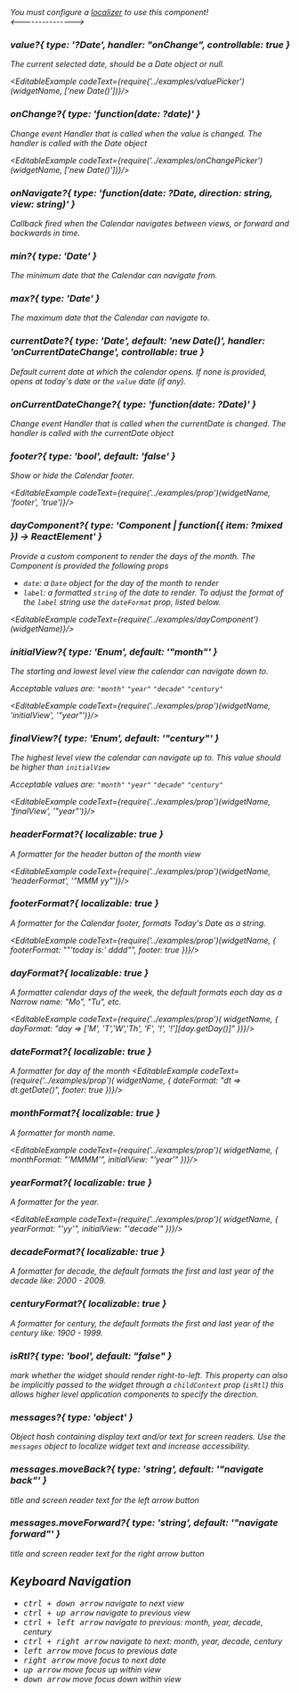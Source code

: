 <div className='alert alert-warning'>
 <i className='fa fa-exclamation-triangle'/>
 You must configure a <a href='#/i18n'>localizer</a> to use this component!
</div>
<--------------->

### value?{ type: '?Date', handler: "onChange", controllable: true }

The current selected date, should be a Date object or null.

<EditableExample codeText={require('../examples/valuePicker')(widgetName, ['new Date()'])}/>

### onChange?{ type: 'function(date: ?date)' }

Change event Handler that is called when the value is changed. The handler is called with the Date object

<EditableExample codeText={require('../examples/onChangePicker')(widgetName, ['new Date()'])}/>

### onNavigate?{ type: 'function(date: ?Date, direction: string, view: string)' }

Callback fired when the Calendar navigates between views, or forward and backwards in time.

### min?{ type: 'Date' }

The minimum date that the Calendar can navigate from.

### max?{ type: 'Date' }

The maximum date that the Calendar can navigate to.

### currentDate?{ type: 'Date', default: 'new Date()', handler: 'onCurrentDateChange', controllable: true }

Default current date at which the calendar opens. If none is provided, opens at today's date or the `value` date (if any).

### onCurrentDateChange?{ type: 'function(date: ?Date)' }

Change event Handler that is called when the currentDate is changed. The handler is called with the currentDate object

### footer?{ type: 'bool', default: 'false' }

Show or hide the Calendar footer.

<EditableExample codeText={require('../examples/prop')(widgetName, 'footer', 'true')}/>

### dayComponent?{ type: 'Component | function({ item: ?mixed }) -> ReactElement' }

Provide a custom component to render the days of the month. The Component is provided the following props

- `date`: a `Date` object for the day of the month to render
- `label`: a formatted `string` of the date to render. To adjust the format of the `label` string use the `dateFormat` prop, listed below.

<EditableExample codeText={require('../examples/dayComponent')(widgetName)}/>

### initialView?{ type: 'Enum', default: '"month"' }

The starting and lowest level view the calendar can navigate down to.

Acceptable values are:
`"month"` `"year"` `"decade"` `"century"`

<EditableExample codeText={require('../examples/prop')(widgetName, 'initialView', '"year"')}/>

### finalView?{ type: 'Enum', default: '"century"' }

The highest level view the calendar can navigate up to. This value should be higher
than `initialView`

Acceptable values are: `"month"` `"year"` `"decade"` `"century"`

<EditableExample codeText={require('../examples/prop')(widgetName, 'finalView', '"year"')}/>

### headerFormat?{ localizable: true }

A formatter for the header button of the month view

<EditableExample codeText={require('../examples/prop')(widgetName, 'headerFormat', '"MMM yy"')}/>

### footerFormat?{ localizable: true }

A formatter for the Calendar footer, formats Today's Date as a string.

<EditableExample codeText={require('../examples/prop')(widgetName, { footerFormat: "\"'today is:' dddd\"", footer: true })}/>

### dayFormat?{ localizable: true }

A formatter calendar days of the week, the default formats each day as a Narrow name: "Mo", "Tu", etc.

<EditableExample codeText={require('../examples/prop')(
widgetName, { dayFormat: "day => ['M', 'T','W','Th', 'F', '!', '!'][day.getDay()]" })}/>

### dateFormat?{ localizable: true }

A formatter for day of the month
<EditableExample codeText={require('../examples/prop')(
  widgetName, { dateFormat: "dt => dt.getDate()", footer: true })}/>

### monthFormat?{ localizable: true }

A formatter for month name.

<EditableExample codeText={require('../examples/prop')(
widgetName, { monthFormat: "'MMMM'", initialView: "'year'" })}/>

### yearFormat?{ localizable: true }

A formatter for the year.

<EditableExample codeText={require('../examples/prop')(
widgetName, { yearFormat: "'yy'", initialView: "'decade'" })}/>

### decadeFormat?{ localizable: true }

A formatter for decade, the default formats the first and last year of the decade like: 2000 - 2009.

### centuryFormat?{ localizable: true }

A formatter for century, the default formats the first and last year of the century like: 1900 - 1999.


### isRtl?{ type: 'bool', default: "false" }

mark whether the widget should render right-to-left. This property can also be implicitly passed to the widget through
a `childContext` prop (`isRtl`) this allows higher level application components to specify the direction.


### messages?{ type: 'object' }

Object hash containing display text and/or text for screen readers. Use the `messages` object to
localize widget text and increase accessibility.


### messages.moveBack?{ type: 'string', default: '"navigate back"' }

title and screen reader text for the left arrow button


### messages.moveForward?{ type: 'string', default: '"navigate forward"' }

title and screen reader text for the right arrow button


## Keyboard Navigation

- <kbd>ctrl + down arrow</kbd> navigate to next view
- <kbd>ctrl + up arrow</kbd> navigate to previous view
- <kbd>ctrl + left arrow</kbd> navigate to previous: month, year, decade, century
- <kbd>ctrl + right arrow</kbd> navigate to next: month, year, decade, century
- <kbd>left arrow</kbd> move focus to previous date
- <kbd>right arrow</kbd> move focus to next date
- <kbd>up arrow</kbd> move focus up within view
- <kbd>down arrow</kbd> move focus down within view
